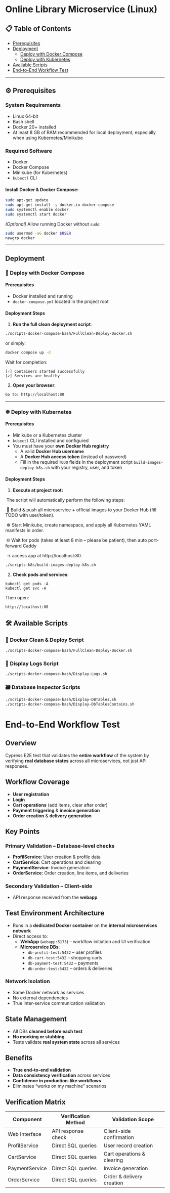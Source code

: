 # **Online Library Microservice (Linux)**

## 📋 Table of Contents

- [Prerequisites](#prerequisites)
- [Deployment](#deployment)
  - [Deploy with Docker Compose](#deploy-with-docker-compose)
  - [Deploy with Kubernetes](#deploy-with-kubernetes)
- [Available Scripts](#available-scripts)
- [End-to-End Workflow Test](#end-to-end-workflow-test)

---

## ⚙️ Prerequisites

### System Requirements

- Linux 64-bit
- Bash shell
- Docker 20+ installed
- At least 8 GB of RAM recommended for local deployment, especially when using Kubernetes/Minikube

### Required Software

- Docker
- Docker Compose
- Minikube (for Kubernetes)
- `kubectl` CLI

#### Install Docker & Docker Compose:

```bash
sudo apt-get update
sudo apt-get install -y docker.io docker-compose
sudo systemctl enable docker
sudo systemctl start docker
```

_(Optional)_ Allow running Docker without `sudo`:

```bash
sudo usermod -aG docker $USER
newgrp docker
```

---

## Deployment

### 🚀 Deploy with Docker Compose

#### Prerequisites

- Docker installed and running
- `docker-compose.yml` located in the project root

#### Deployment Steps

1. **Run the full clean deployment script**:

```bash
./scripts-docker-compose-bash/FullClean-Deploy-Docker.sh
```

or simply:

```bash
docker compose up -d
```

Wait for completion:

```
[✓] Containers started successfully
[✓] Services are healthy
```

2. **Open your browser**:

```
Go to: http://localhost:80
```

---

### ☸️ Deploy with Kubernetes

#### Prerequisites

- Minikube or a Kubernetes cluster
- `kubectl` CLI installed and configured
- You must have your **own Docker Hub registry**
  - A valid **Docker Hub username**
  - A **Docker Hub access token** (instead of password)
  - Fill in the required `TODO` fields in the deployment script `build-images-deploy-k8s.sh` with your registry, user, and token

#### Deployment Steps

1. **Execute at project root:**

​ The script will automatically perform the following steps:

​ 🔨 Build & push all microservice + official images to your Docker Hub (fill TODO with user/token).

​ ☸️ Start Minikube, create namespace, and apply all Kubernetes YAML manifests in order.

​ 🌐 Wait for pods (takes at least 8 min – please be patient), then auto port-forward Caddy

​ → access app at http://localhost:80.

```bash
./scripts-k8s/build-images-deploy-k8s.sh

```

2. **Check pods and services**:

```
kubectl get pods -A
kubectl get svc -A
```

Then open:

```
http://localhost:80
```

## 🛠️ Available Scripts

### 🚀 Docker Clean & Deploy Script

```bash
./scripts-docker-compose-bash/FullClean-Deploy-Docker.sh
```

### 🐞 Display Logs Script

```bash
./scripts-docker-compose-bash/Display-Logs.sh
```

### 🗃️ Database Inspector Scripts

```bash
./scripts-docker-compose-bash/Display-DBTables.sh
./scripts-docker-compose-bash/Display-DbTablesContains.sh
```

# End-to-End Workflow Test

## Overview

Cypress E2E test that validates the **entire workflow** of the system by verifying **real database states** across all microservices, not just API responses.

## Workflow Coverage

- **User registration**
- **Login**
- **Cart operations** (add items, clear after order)
- **Payment triggering** & **invoice generation**
- **Order creation** & **delivery generation**

## Key Points

### **Primary Validation** – Database-level checks

- **ProfilService**: User creation & profile data
- **CartService**: Cart operations and clearing
- **PaymentService**: Invoice generation
- **OrderService**: Order creation, line items, and deliveries

### **Secondary Validation** – Client-side

- API response received from the **webapp**

## Test Environment Architecture

- Runs in a **dedicated Docker container** on the **internal microservices network**
- Direct access to:
  - **WebApp** (`webapp:5173`) – workflow initiation and UI verification
  - **Microservice DBs**:
    - `db-profil-test:5432` – user profiles
    - `db-cart-test:5432` – shopping carts
    - `db-payment-test:5432` – payments
    - `db-order-test:5432` – orders & deliveries

### **Network Isolation**

- Same Docker network as services
- No external dependencies
- True inter-service communication validation

## State Management

- All DBs **cleaned before each test**
- **No mocking or stubbing**
- Tests validate **real system state** across all services

## Benefits

- **True end-to-end validation**
- **Data consistency verification** across services
- **Confidence in production-like workflows**
- Eliminates “works on my machine” scenarios

## Verification Matrix

| Component      | Verification Method | Validation Scope           |
| -------------- | ------------------- | -------------------------- |
| Web Interface  | API response check  | Client-side confirmation   |
| ProfilService  | Direct SQL queries  | User record creation       |
| CartService    | Direct SQL queries  | Cart operations & clearing |
| PaymentService | Direct SQL queries  | Invoice generation         |
| OrderService   | Direct SQL queries  | Order & delivery creation  |
